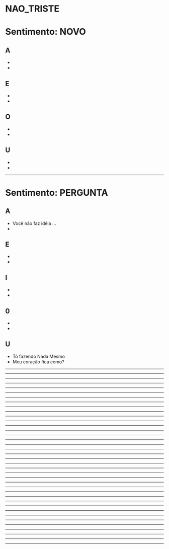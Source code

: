 # NAO_TRISTE

# Sentimento: NOVO

## A
*
*

## E
*
*

## O
*
*

## U
*
*

---

# Sentimento: PERGUNTA

## A
* Você não faz idéia ...
*

## E
*
*

## I
*
*

## 0
*
*

## U
* Tô fazendo Nada Mesmo
* Meu coração fica como?

---


---

---


---

---


---

---


---

---


---

---


---

---


---

---


---

---


---

---


---

---


---

---


---

---


---

---


---

---


---

---


---

---


---

---


---

---


---